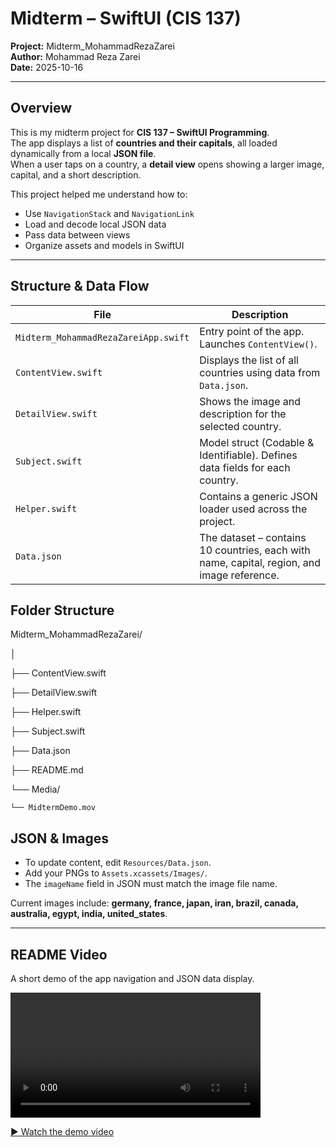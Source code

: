 
# Midterm – SwiftUI (CIS 137)
**Project:** Midterm_MohammadRezaZarei  
**Author:** Mohammad Reza Zarei  
**Date:** 2025-10-16  

---

## Overview
This is my midterm project for **CIS 137 – SwiftUI Programming**.  
The app displays a list of **countries and their capitals**, all loaded dynamically from a local **JSON file**.  
When a user taps on a country, a **detail view** opens showing a larger image, capital, and a short description.  

This project helped me understand how to:
- Use `NavigationStack` and `NavigationLink`
- Load and decode local JSON data
- Pass data between views
- Organize assets and models in SwiftUI

---

## Structure & Data Flow

| File                                 | Description 
|--------------------------------------|--------------
| `Midterm_MohammadRezaZareiApp.swift` | Entry point of the app. Launches `ContentView()`.
| `ContentView.swift`                  | Displays the list of all countries using data from `Data.json`.
| `DetailView.swift`                   | Shows the image and description for the selected country.
| `Subject.swift`                      | Model struct (Codable & Identifiable). Defines data fields for each country.
| `Helper.swift`                       | Contains a generic JSON loader used across the project.
| `Data.json`                          | The dataset – contains 10 countries, each with name, capital, region, and image reference.



## Folder Structure

Midterm_MohammadRezaZarei/

│

├── ContentView.swift

├── DetailView.swift

├── Helper.swift

├── Subject.swift

├── Data.json

├── README.md

└── Media/

    └── MidtermDemo.mov
    




## JSON & Images
- To update content, edit `Resources/Data.json`.  
- Add your PNGs to `Assets.xcassets/Images/`.  
- The `imageName` field in JSON must match the image file name.  

Current images include: **germany, france, japan, iran, brazil, canada, australia, egypt, india, united_states**.

---

## README Video

A short demo of the app navigation and JSON data display.

<video src="Media/MidtermDemo.mp4" controls width="400"></video>

[▶️ Watch the demo video](Media/MidtermDemo.mov)


